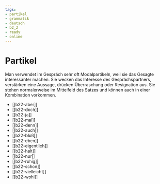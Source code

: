 ```yaml
---
tags:
- partikel
- grammatik
- deutsch
- b2_2
- ready
- online
---
```


# Partikel

Man verwendet im Gespräch sehr oft Modalpartikeln, weil sie das Gesagte interessanter machen. Sie wecken das Interesse des Gesprächspartners, verstärken eine Aussage, drücken Überraschung oder Resignation aus. Sie stehen normalerweise im Mittelfeld des Satzes und können auch in einer Kombination vorkommen.  

- [[b22-aber]]
- [[b22-doch]]
- [[b22-ja]]
- [[b22-mal]]
- [[b22-denn]]
- [[b22-auch]]
- [[b22-bloß]]
- [[b22-eben]]
- [[b22-eigentlich]]
- [[b22-halt]]
- [[b22-nur]]
- [[b22-ruhig]]
- [[b22-schon]]
- [[b22-vielleicht]]
- [[b22-wohl]]
